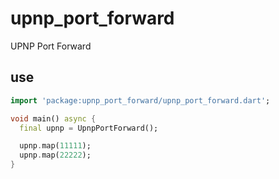 <!-- 本文件由 ./readme.make.md 自动生成，请不要直接修改此文件 -->

# upnp_port_forward

UPNP Port Forward

## use

```dart
import 'package:upnp_port_forward/upnp_port_forward.dart';

void main() async {
  final upnp = UpnpPortForward();

  upnp.map(11111);
  upnp.map(22222);
}

```
